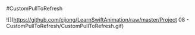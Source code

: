 #CustomPullToRefresh

![](https://github.com/cjiong/LearnSwiftAnimation/raw/master/Project 08 - CustomPullToRefresh/CustomPullToRefresh.gif)